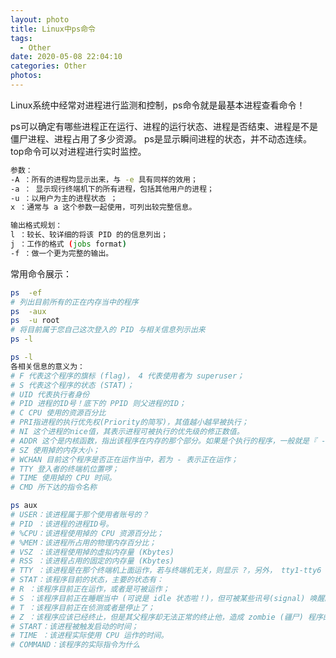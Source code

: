```yaml
---
layout: photo
title: Linux中ps命令
tags:
  - Other
date: 2020-05-08 22:04:10
categories: Other
photos:
---
```

Linux系统中经常对进程进行监测和控制，ps命令就是最基本进程查看命令！
<!--more-->
ps可以确定有哪些进程正在运行、进程的运行状态、进程是否结束、进程是不是僵尸进程、进程占用了多少资源。
ps是显示瞬间进程的状态，并不动态连续。
top命令可以对进程进行实时监控。

```bash
参数：
-A ：所有的进程均显示出来，与 -e 具有同样的效用；
-a ： 显示现行终端机下的所有进程，包括其他用户的进程；
-u ：以用户为主的进程状态 ；
x ：通常与 a 这个参数一起使用，可列出较完整信息。

输出格式规划：
l ：较长、较详细的将该 PID 的的信息列出；
j ：工作的格式 (jobs format)
-f ：做一个更为完整的输出。
```

常用命令展示：

```bash
ps  -ef
# 列出目前所有的正在内存当中的程序
ps  -aux
ps  -u root
# 将目前属于您自己这次登入的 PID 与相关信息列示出来
ps -l
```
```bash
ps -l
各相关信息的意义为：
# F 代表这个程序的旗标 (flag)， 4 代表使用者为 superuser；
# S 代表这个程序的状态 (STAT)；
# UID 代表执行者身份
# PID 进程的ID号！底下的 PPID 则父进程的ID；
# C CPU 使用的资源百分比
# PRI指进程的执行优先权(Priority的简写)，其值越小越早被执行；
# NI 这个进程的nice值，其表示进程可被执行的优先级的修正数值。
# ADDR 这个是内核函数，指出该程序在内存的那个部分。如果是个执行的程序，一般就是『 - 』
# SZ 使用掉的内存大小；
# WCHAN 目前这个程序是否正在运作当中，若为 - 表示正在运作；
# TTY 登入者的终端机位置啰；
# TIME 使用掉的 CPU 时间。
# CMD 所下达的指令名称
```

```bash
ps aux
# USER：该进程属于那个使用者账号的？
# PID ：该进程的进程ID号。
# %CPU：该进程使用掉的 CPU 资源百分比；
# %MEM：该进程所占用的物理内存百分比；
# VSZ ：该进程使用掉的虚拟内存量 (Kbytes)
# RSS ：该进程占用的固定的内存量 (Kbytes)
# TTY ：该进程是在那个终端机上面运作，若与终端机无关，则显示 ?，另外， tty1-tty6 是本机上面的登入者程序，若为 pts/0 等等的，则表示为由网络连接进主机的程序。
# STAT：该程序目前的状态，主要的状态有：
# R ：该程序目前正在运作，或者是可被运作；
# S ：该程序目前正在睡眠当中 (可说是 idle 状态啦！)，但可被某些讯号(signal) 唤醒。
# T ：该程序目前正在侦测或者是停止了；
# Z ：该程序应该已经终止，但是其父程序却无法正常的终止他，造成 zombie (疆尸) 程序的状态
# START：该进程被触发启动的时间；
# TIME ：该进程实际使用 CPU 运作的时间。
# COMMAND：该程序的实际指令为什么
```

